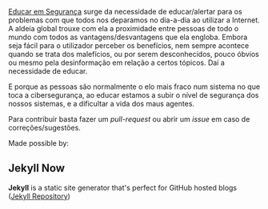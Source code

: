 [Educar em Segurança](https://educarseguranca.github.io) surge da necessidade de educar/alertar para os problemas com que todos nos deparamos no dia-a-dia ao utilizar a Internet.
A aldeia global trouxe com ela a proximidade entre pessoas de todo o mundo com todos as vantagens/desvantagens que ela engloba. Embora seja fácil para o utilizador perceber os benefícios, nem sempre acontece quando se trata dos malefícios, ou por serem desconhecidos, pouco óbvios ou mesmo pela desinformação em relação a certos tópicos. Daí a necessidade de educar.

E porque as pessoas são normalmente o elo mais fraco num sistema no que toca a cibersegurança, ao educar estamos a subir o nível de segurança dos nossos sistemas, e a dificultar a vida dos maus agentes.

Para contribuir basta fazer um *pull-request* ou abrir um *issue* em caso de correções/sugestões.


Made possible by:

## Jekyll Now

**Jekyll** is a static site generator that's perfect for GitHub hosted blogs ([Jekyll Repository](https://github.com/jekyll/jekyll))

